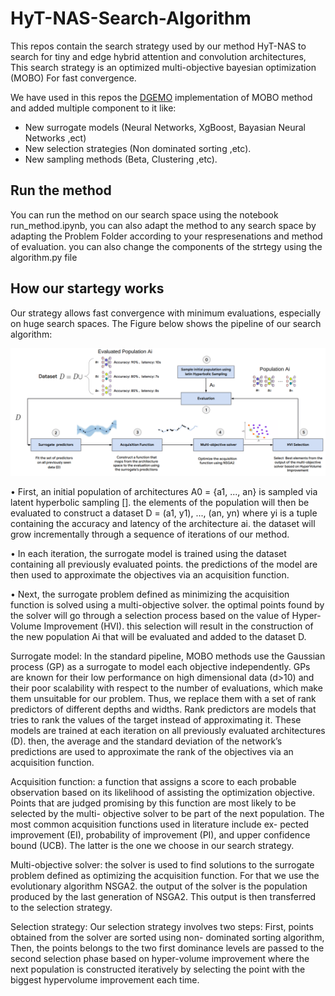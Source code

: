 # HyT-NAS-Search-Algorithm
 
This repos contain the search strategy used by our method HyT-NAS to search for tiny and edge hybrid attention and convolution architectures,
This search strategy is an optimized multi-objective bayesian optimization (MOBO) For fast convergence. 

We have used in this repos the [DGEMO](https://github.com/yunshengtian/DGEMO) implementation of MOBO method and added multiple component to it like: 
- New surrogate models (Neural Networks, XgBoost, Bayasian Neural Networks ,ect)
- New selection strategies (Non dominated sorting ,etc).
- New sampling methods (Beta, Clustering ,etc).

## Run the method 
You can run the method on our search space using the notebook run_method.ipynb, you can also adapt the method to any search space by adapting the Problem Folder according to your respresenations and method of evaluation. you can also change the components of the strtegy using the algorithm.py file

## How our startegy works
Our strategy allows fast convergence with minimum evaluations, especially on huge search spaces.
The Figure below shows the pipeline of our search algorithm:

![alt text](https://github.com/meclotfi/HyT-NAS-Search-Algorithm/blob/main/assets/SA.png?raw=true)

• First, an initial population of architectures A0 = {a1, ..., an} is sampled via latent hyperbolic sampling [].
the elements of the population will then be evaluated to construct a dataset D = (a1, y1), ..., (an, yn) where
yi is a tuple containing the accuracy and latency of the architecture ai. the dataset will grow incrementally
through a sequence of iterations of our method.

• In each iteration, the surrogate model is trained using the dataset containing all previously evaluated points. the
predictions of the model are then used to approximate the objectives via an acquisition function.

• Next, the surrogate problem defined as minimizing the acquisition function is solved using a multi-objective
solver. the optimal points found by the solver will go through a selection process based on the value of Hyper-
Volume Improvement (HVI). this selection will result in the construction of the new population Ai that will be
evaluated and added to the dataset D.

Surrogate model: In the standard pipeline, MOBO methods use the Gaussian process (GP) as a surrogate to model
each objective independently. GPs are known for their low performance on high dimensional data (d>10) and their poor
scalability with respect to the number of evaluations, which make them unsuitable for our problem. Thus, we replace them
with a set of rank predictors of different depths and widths.  Rank predictors are models that tries to rank the values of the target instead of approximating it. These models are trained at each iteration on all previously evaluated architectures (D).
then, the average and the standard deviation of the network’s predictions are used to approximate the rank of the objectives
via an acquisition function.

Acquisition function: a function that assigns a score to each probable observation based on its likelihood of assisting the
optimization objective. Points that are judged promising by this function are most likely to be selected by the multi-
objective solver to be part of the next population. The most common acquisition functions used in literature include ex-
pected improvement (EI), probability of improvement (PI), and upper confidence bound (UCB). The latter is the one we
choose in our search strategy.

Multi-objective solver: the solver is used to find solutions to the surrogate problem defined as optimizing the acquisition
function. For that we use the evolutionary algorithm NSGA2. the output of the solver is the population produced by the last
generation of NSGA2. This output is then transferred to the selection strategy.

Selection strategy: Our selection strategy involves two steps: First, points obtained from the solver are sorted using non-
dominated sorting algorithm, Then, the points belongs to the two first dominance levels are passed to the second selection
phase based on hyper-volume improvement where the next population is constructed iteratively by selecting the point with
the biggest hypervolume improvement each time. 
